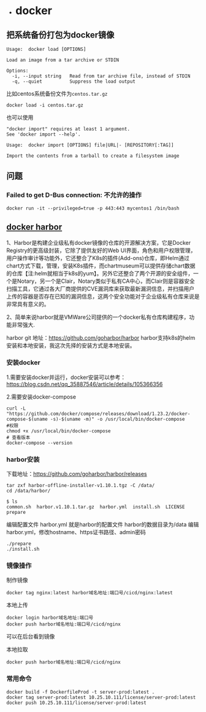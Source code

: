 - # docker

## 把系统备份打包为docker镜像  

```shell
Usage:  docker load [OPTIONS]

Load an image from a tar archive or STDIN

Options:
  -i, --input string   Read from tar archive file, instead of STDIN
  -q, --quiet          Suppress the load output
``` 

比如centos系统备份文件为`centos.tar.gz`  

```shell
docker load -i centos.tar.gz
```

也可以使用
```shell
"docker import" requires at least 1 argument.
See 'docker import --help'.

Usage:  docker import [OPTIONS] file|URL|- [REPOSITORY[:TAG]]

Import the contents from a tarball to create a filesystem image
```

## 问题
### Failed to get D-Bus connection: 不允许的操作  

```shell
docker run -it --privileged=true -p 443:443 mycentos1 /bin/bash  
```

## [docker harbor](https://www.jianshu.com/p/467e8cdd9eec)    
1、Harbor是构建企业级私有docker镜像的仓库的开源解决方案，它是Docker Registry的更高级封装，它除了提供友好的Web UI界面，角色和用户权限管理，用户操作审计等功能外，它还整合了K8s的插件(Add-ons)仓库，即Helm通过chart方式下载，管理，安装K8s插件，而chartmuseum可以提供存储chart数据的仓库【注:helm就相当于k8s的yum】。另外它还整合了两个开源的安全组件，一个是Notary，另一个是Clair，Notary类似于私有CA中心，而Clair则是容器安全扫描工具，它通过各大厂商提供的CVE漏洞库来获取最新漏洞信息，并扫描用户上传的容器是否存在已知的漏洞信息，这两个安全功能对于企业级私有仓库来说是非常具有意义的。  

2、简单来说harbor就是VMWare公司提供的一个docker私有仓库构建程序，功能非常强大.  

harbor git 地址：https://github.com/goharbor/harbor
harbor支持k8s的helm安装和本地安装，我这次先择的安装方式是本地安装。  

### 安装docker 

1.需要安装docker并运行，docker安装可以参考：
https://blog.csdn.net/qq_35887546/article/details/105366356  


2.需要安装docker-compose  
```shell
curl -L "https://github.com/docker/compose/releases/download/1.23.2/docker-compose-$(uname -s)-$(uname -m)" -o /usr/local/bin/docker-compose
#权限
chmod +x /usr/local/bin/docker-compose
# 查看版本
docker-compose --version
```

### harbor安装
下载地址：https://github.com/goharbor/harbor/releases  

```shell
tar zxf harbor-offline-installer-v1.10.1.tgz -C /data/
cd /data/harbor/

$ ls
common.sh  harbor.v1.10.1.tar.gz  harbor.yml  install.sh  LICENSE  prepare
```

编辑配置文件
harbor.yml 就是harbor的配置文件
harbor的数据目录为/data
编辑harbor.yml，修改hostname、https证书路径、admin密码

```shell
./prepare 
./install.sh 
```

### 镜像操作  

制作镜像
```shell
docker tag nginx:latest harbor域名地址:端口号/cicd/nginx:latest
```

本地上传
```shell
docker login harbor域名地址:端口号
docker push harbor域名地址:端口号/cicd/nginx
```

可以在后台看到镜像   

本地拉取
```shell
docker push harbor域名地址:端口号/cicd/nginx
```


### 常用命令
```shell
docker build -f DockerfileProd -t server-prod:latest .
docker tag server-prod:latest 10.25.10.111/license/server-prod:latest
docker push 10.25.10.111/license/server-prod:latest
```

